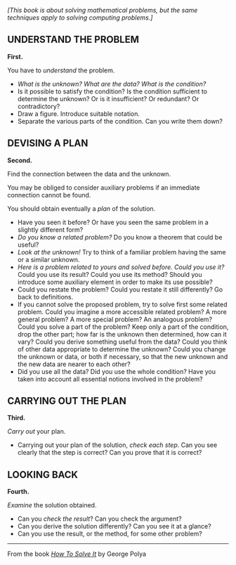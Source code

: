 _[This book is about solving mathematical problems, but the same techniques apply to solving computing problems.]_

## UNDERSTAND THE PROBLEM

**First.**

You have to _understand_ the problem.

- _What is the unknown? What are the data? What is the condition?_
- Is it possible to satisfy the condition? Is the condition sufficient to determine the unknown? Or is it insufficient? Or redundant? Or contradictory?
- Draw a figure. Introduce suitable notation.
- Separate the various parts of the condition. Can you write them down?

## DEVISING A PLAN

**Second.**

Find the connection between the data and the unknown.

You may be obliged to consider auxiliary problems if an immediate connection cannot be found.

You should obtain eventually a _plan_ of the solution.

- Have you seen it before? Or have you seen the same problem in a slightly different form?
- _Do you know a related problem?_ Do you know a theorem that could be useful?
- _Look at the unknown!_ Try to think of a familiar problem having the same or a similar unknown.
- _Here is a problem related to yours and solved before. Could you use it?_ Could you use its result? Could you use its method? Should you introduce some auxiliary element in order to make its use possible?
- Could you restate the problem? Could you restate it still differently? Go back to definitions.
- If you cannot solve the proposed problem, try to solve first some related problem. Could you imagine a more accessible related problem? A more general problem? A more special problem? An analogous problem? Could you solve a part of the problem? Keep only a part of the condition, drop the other part; how far is the unknown then determined, how can it vary? Could you derive something useful from the data? Could you think of other data appropriate to determine the unknown? Could you change the unknown or data, or both if necessary, so that the new unknown and the new data are nearer to each other?
- Did you use all the data? Did you use the whole condition? Have you taken into account all essential notions involved in the problem?

## CARRYING OUT THE PLAN

**Third.**

_Carry out_ your plan.

- Carrying out your plan of the solution, _check each step_. Can you see clearly that the step is correct? Can you prove that it is correct?

## LOOKING BACK

**Fourth.**

_Examine_ the solution obtained.

- Can you _check the result_? Can you check the argument?
- Can you derive the solution differently? Can you see it at a glance?
- Can you use the result, or the method, for some other problem?

---

From the book [_How To Solve It_](https://www.amazon.com/How-Solve-Aspect-Mathematical-Method-ebook/dp/B0073X0IOA/) by George Polya
